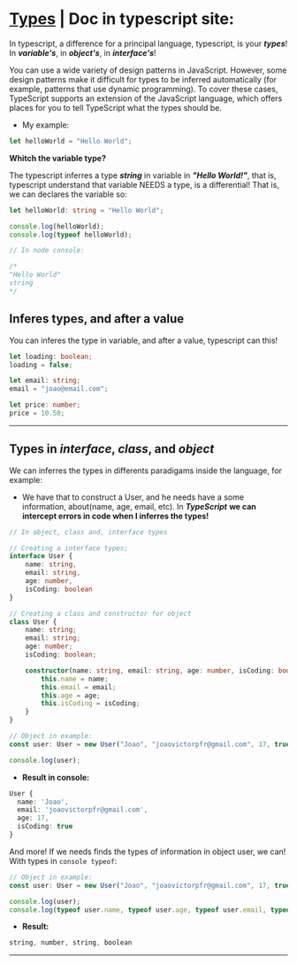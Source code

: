 # [Types](https://www.typescriptlang.org/docs/handbook/typescript-in-5-minutes.html#defining-types) | Doc in typescript site:

In typescript, a difference for a principal language, typescript, is your ***types***! In ***variable's***, in ***object's***, in ***interface's***!

You can use a wide variety of design patterns in JavaScript. However, some design patterns make it difficult for types to be inferred automatically (for example, patterns that use dynamic programming). To cover these cases, TypeScript supports an extension of the JavaScript language, which offers places for you to tell TypeScript what the types should be.

- My example:

```ts
let helloWorld = "Hello World";
```

**Whitch the variable type?**

The typescript inferres a type ***string*** in variable in ***"Hello World!"***, that is, typescript understand that variable NEEDS a type, is a differential! That is, we can declares the variable so:

```ts
let helloWorld: string = "Hello World";

console.log(helloWorld);
console.log(typeof helloWorld);

// In node console:

/*
"Hello World"
string
*/
```

## Inferes types, and after a value

You can inferes the type in variable, and after a value, typescript can this!

```ts
let loading: boolean;
loading = false;

let email: string;
email = "joao@email.com";

let price: number;
price = 10.50;
```

---

## Types in ***interface***, ***class***, and ***object***

We can inferres the types in differents paradigams inside the language, for example:

- We have that to construct a User, and he needs have a some information, about(name, age, email, etc). In ***TypeScript*** **we can intercept errors in code when I inferres the types!**

```ts
// In object, class and, interface types

// Creating a interface types;
interface User {
    name: string,
    email: string,
    age: number,
    isCoding: boolean
}

// Creating a class and constructor for object
class User {
    name: string;
    email: string;
    age: number;
    isCoding: boolean;

    constructor(name: string, email: string, age: number, isCoding: boolean){
        this.name = name;
        this.email = email;
        this.age = age;
        this.isCoding = isCoding;
    }
}

// Object in example:
const user: User = new User("Joao", "joaovictorpfr@gmail.com", 17, true);

console.log(user);
```

- **Result in console:**

```ts
User {
  name: 'Joao',
  email: 'joaovictorpfr@gmail.com',
  age: 17,
  isCoding: true
}
```

And more! If we needs finds the types of information in object user, we can! With types in `console typeof`:

```ts
// Object in example:
const user: User = new User("Joao", "joaovictorpfr@gmail.com", 17, true);

console.log(user);
console.log(typeof user.name, typeof user.age, typeof user.email, typeof user.isCoding)
```

- **Result:**

```ts
string, number, string, boolean
```

---
